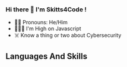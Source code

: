 ### Hi there 👋 I'm Skitts4Code !
- 🧑🏽 Pronouns: He/Him
- 🧑🏽‍💻 I'm High on Javascript
- ☠️ Know a thing or two about Cybersecurity


## Languages And Skills 
<p align="left">
  <a href="https://www.github.com/skitts4code"><img alt="" src="https://img.shields.io/badge/Javascript-orange"/></a>
  <a href=""><img alt="" src="" /></a>
  <a href=""><img alt="" src="" /></a>
</p>


<!--
**skitts4code/skitts4code** is a ✨ _special_ ✨ repository because its `README.md` (this file) appears on your GitHub profile.

Here are some ideas to get you started:

- 🔭 I’m currently working on ...
- 🌱 I’m currently learning ...
- 👯 I’m looking to collaborate on ...
- 🤔 I’m looking for help with ...
- 💬 Ask me about ...
- 📫 How to reach me: ...
- 😄 Pronouns: ...
- ⚡ Fun fact: ...
-->
